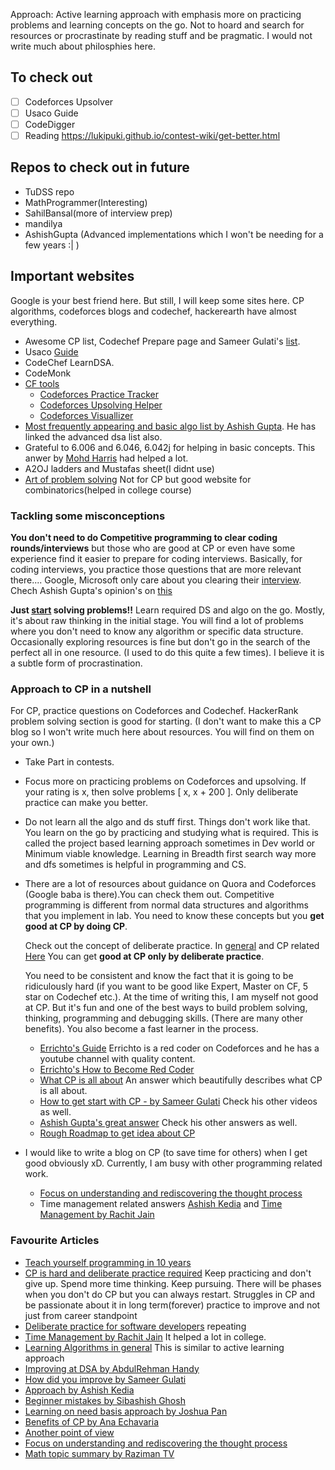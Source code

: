 Approach: 
Active learning approach with emphasis more on practicing problems and learning concepts on the go.
Not to hoard and search for resources or procrastinate by reading stuff and be pragmatic. I would not write much about 
philosphies here. 

## To check out
- [ ] Codeforces Upsolver
- [ ] Usaco Guide
- [ ] CodeDigger
- [ ] Reading https://lukipuki.github.io/contest-wiki/get-better.html
## Repos to check out in future
- TuDSS repo
- MathProgrammer(Interesting)
- SahilBansal(more of interview prep)
- mandilya
- AshishGupta (Advanced implementations which I won't be needing for a few years :| ) 

## Important websites
Google is your best friend here. But still, I will keep some sites here. CP algorithms, codeforces blogs and codechef, hackerearth have almost everything.
- Awesome CP list, Codechef Prepare page and Sameer Gulati's [list](https://www.quora.com/What-is-a-list-of-data-structures-that-a-competitive-programmer-must-know/answer/Sameer-Gulati-3). 
- Usaco [Guide](https://usaco-guide.vercel.app/)
- CodeChef LearnDSA.
- CodeMonk
- [CF tools](https://codeforces.com/blog/entry/63040)
   - [Codeforces Practice Tracker](https://chrome.google.com/webstore/detail/codeforces-practice-track/cnahgdhboflcnojgmeehhhfeoojifonm)
   - [Codeforces Upsolving Helper](https://codeforces-upsolving-helper.herokuapp.com/)
   - [Codeforces Visuallizer](https://cfviz.netlify.app/)
- [Most frequently appearing and basic algo list by Ashish Gupta](https://www.quora.com/What-basic-data-structures-and-algorithms-should-one-learn-before-starting-competitive-programming/answer/Ashish-Gupta-211?share=a2eee6ca&srid=ihpN). He has linked the advanced dsa list also.
- Grateful to 6.006 and 6.046, 6.042j for helping in basic concepts. This anwer by [Mohd Harris](https://qr.ae/pNsisr) had helped a lot.
- A2OJ ladders and Mustafas sheet(I didnt use)
- [Art of problem solving](https://artofproblemsolving.com/) Not for CP but good website for combinatorics(helped in college course) 
### Tackling some misconceptions
   
  **You don't need to do Competitive programming to clear coding rounds/interviews** but those who are good at CP or even have some experience find it easier
  to prepare for coding interviews. Basically, for coding interviews, you practice those questions that are more relevant there.... Google, Microsoft only care     about you clearing their [interview](https://qr.ae/pNssEu). Chech Ashish Gupta's opinion's on [this](https://qr.ae/pRF9xY)
  
  **Just [start](https://youtu.be/y7169jEvb-Y?t=42) solving problems!!** Learn required DS and algo on the go. Mostly, it's about raw thinking in the initial stage. You will find a lot of problems      where you don't need to know any algorithm or specific data structure. Occasionally exploring resources is fine but don't go in the search of 
   the perfect all in one resource. (I used to do this quite a few times). I believe it is a subtle form of procrastination.
  
### Approach to CP in a nutshell  
   For CP, practice questions on Codeforces and Codechef. HackerRank problem solving section is good for starting.
  (I don't want to make this a CP blog so I won't write much here about resources. You will find on them on your own.)
  - Take Part in contests.
  
  - Focus more on practicing problems on Codeforces and upsolving. If your rating is x, then solve problems [ x, x + 200 ]. Only deliberate practice
    can make you better. 
  
  - Do not learn all the algo and ds stuff first. Things don't work like that. You learn on the go by practicing and studying what is required.
    This is called the project based learning approach sometimes in Dev world or Minimum viable knowledge. 
    Learning in Breadth first search way more and dfs sometimes is helpful in programming and CS.
    
  - There are a lot of resources about guidance on Quora and Codeforces (Google baba is there).You can check them out. Competitive programming is different from 
    normal data structures and algorithms that you implement in lab. You need to know these concepts but you **get good at CP by doing CP**. 
    
    Check out the concept of deliberate practice. In [general](https://jamesclear.com/deliberate-practice-theory#:~:text=Deliberate%20practice%20refers%20to%20a,specific%20goal%20of%20improving%20performance.) and CP related [Here](https://www.redgreencode.com/deliberate-practice-for-software-developers/) You can get **good at CP only by deliberate practice**.

    
    You need to be consistent and know the fact that it is going to be ridiculously hard (if you want to be good like Expert, Master on CF, 5 star on Codechef etc.). At the time of writing this, I am myself not good at CP. 
    But it's fun and one of the best ways to build problem solving, thinking, programming and debugging skills. (There are many other benefits). You
    also become a fast learner in the process.
       - [Errichto's Guide](https://github.com/Errichto/youtube/wiki/How-to-practice%3F?fbclid=IwAR3i4-RUmoN3VM2oY-tP3WC60maN3V7hd2R5vTeS7Xs7I1LXNdb5_VjTnUA) Errichto is a red coder on Codeforces and he has a youtube channel with quality content.
       - [Errichto's How to Become Red Coder](https://www.youtube.com/watch?v=y7169jEvb-Y)
       - [What CP is all about](https://qr.ae/TjA0uu) An answer which beautifully describes what CP is all about.
       - [How to get start with CP - by Sameer Gulati](https://www.youtube.com/watch?v=qG3tT_CaA68)  Check his other videos as well.
       - [Ashish Gupta's great answer](https://qr.ae/pNydnl) Check his other answers as well.
       - [Rough Roadmap to get idea about CP](https://www.youtube.com/watch?v=zZOQVLll9u4&t=0s)
  - I would like to write a blog on CP (to save time for others) when I get good obviously xD. Currently, I am busy with other programming related work.
       - [Focus on understanding and rediscovering the thought process](https://qr.ae/pNsisj)
       - Time management related answers [Ashish Kedia](https://qr.ae/pNsiAY) and  [ Time Management by Rachit Jain](https://qr.ae/TWtVmr)


### Favourite Articles
- [Teach yourself programming in 10 years](http://norvig.com/21-days.html)
- [CP is hard and deliberate practice required](https://qr.ae/pNsiYs) Keep practicing and don't give up. Spend more time thinking. Keep pursuing. There will be phases when you don't do CP  but you can always restart. Struggles in CP and be passionate about it in long term(forever) practice to improve and not just from career standpoint
- [Deliberate practice for software developers](https://www.redgreencode.com/deliberate-practice-for-software-developers/) repeating
- [ Time Management by Rachit Jain](https://qr.ae/TWtVmr) It helped a lot in college.
- [Learning Algorithms in general](https://qr.ae/TWxJMJ) This is similar to active learning approach
- [Improving at DSA by AbdulRehman Handy](https://qr.ae/pNsinZ)
- [How did you improve by Sameer Gulati](https://www.quora.com/What-made-you-good-at-competitive-programming/answer/Sameer-Gulati-3)
- [Approach by Ashish Kedia](https://qr.ae/pNsird)
- [Beginner mistakes by Sibashish Ghosh](https://qr.ae/pNKM2Y)
- [Learning on need basis approach by Joshua Pan](https://qr.ae/pNKM2r)
- [Benefits of CP by Ana Echavaria](https://qr.ae/pNsinM)
- [ Another point of view](https://qr.ae/pNsinf)
- [Focus on understanding and rediscovering the thought process](https://qr.ae/pNsisj)
- [Math topic summary by Raziman TV](https://qr.ae/pNsiYb)


